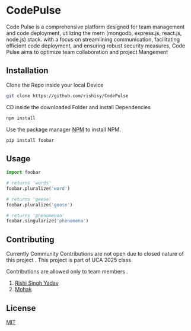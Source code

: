 # CodePulse
Code Pulse is a comprehensive platform designed for team management and code deployment, utilizing the mern (mongodb, express.js, react.js, node.js) stack. with a focus on streamlining communication, facilitating efficient code deployment, and ensuring robust security measures, Code Pulse aims to optimize team collaboration and project Mangement


## Installation

Clone the Repo inside your local Device

```bash
git clone https://github.com/rishisy/CodePulse
```

CD inside the downloaded Folder and install Dependencies

```bash
npm install

```






Use the package manager [NPM](https://www.npmjs.com/) to install NPM.

```bash
pip install foobar
```

## Usage

```python
import foobar

# returns 'words'
foobar.pluralize('word')

# returns 'geese'
foobar.pluralize('goose')

# returns 'phenomenon'
foobar.singularize('phenomena')
```

## Contributing

Currently Community Contributions are not open due to closed nature of this project . This project is part of UCA 2025 class.

Contributions are allowed only to team members . 

1. [Rishi Singh Yadav](https://www.github.com/rishi)
2. [Mohak](https://github.com/mohak1763)

## License

[MIT](https://choosealicense.com/licenses/mit/)
